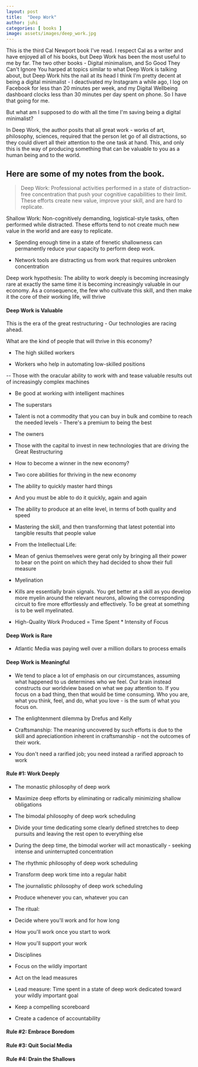 ```yaml
---
layout: post
title:  "Deep Work"
author: juhi
categories: [ books ]
image: assets/images/deep_work.jpg
---
```


This is the third Cal Newport book I've read. I respect Cal as a writer and have enjoyed all of his books, but Deep Work has been the most useful to me by far. The two other books - Digital minimalism, and So Good They Can't Ignore You harped at topics similar to what Deep Work is talking about, but Deep Work hits the nail at its head
I think I'm pretty decent at being a digital minimalist - I deactivated my Instagram a while ago, I log on Facebook for less than 20 minutes per week, and my Digital Wellbeing dashboard clocks less than 30 minutes per day spent on phone. So I have that going for me.

But what am I supposed to do with all the time I'm saving being a digital minimalist? 

In Deep Work, the author posits that all great work - works of art, philosophy, sciences, required that the person let go of all distractions, so they could divert all their attention to the one task at hand. This, and only this is the way of producing something that can be valuable to you as a human being and to the world.


Here are some of my notes from the book.
---

> Deep Work: Professional activities performed in a state of distraction-free concentration that push your cognitive capabilities to their limit. These efforts create new value, improve your skill, and are hard to replicate.

Shallow Work: Non-cognitively demanding, logistical-style tasks, often performed while distracted. These efforts tend to not create much new value in the world and are easy to replicate.

-   Spending enough time in a state of frenetic shallowness can permanently reduce your capacity to perform deep work.

-   Network tools are distracting us from work that requires unbroken concentration

Deep work hypothesis: The ability to work deeply is becoming increasingly rare at exactly the same time it is becoming increasingly valuable in our economy. As a consequence, the few who cultivate this skill, and then make it the core of their working life, will thrive

#### Deep Work is Valuable

This is the era of the great restructuring - Our technologies are racing ahead. 

What are the kind of people that will thrive in this economy? 

-   The high skilled workers

-   Workers who help in automating low-skilled positions

--   Those with the oracular ability to work with and tease valuable results out of increasingly complex machines

-   Be good at working with intelligent machines

-   The superstars

-   Talent is not a commodity that you can buy in bulk and combine to reach the needed levels - There's a premium to being the best

-   The owners

-   Those with the capital to invest in new technologies that are driving the Great Restructuring

-   How to become a winner in the new economy?

-   Two core abilities for thriving in the new economy

-   The ability to quickly master hard things

-   And you must be able to do it quickly, again and again

-   The ability to produce at an elite level, in terms of both quality and speed

-   Mastering the skill, and then transforming that latest potential into tangible results that people value

-   From the Intellectual Life:

-   Mean of genius themselves were gerat only by bringing all their power to bear on the point on which they had decided to show their full measure

-   Myelination

-   Kills are essentially brain signals. You get better at a skill as you develop more myelin around the relevant neurons, allowing the corresponding circuit to fire more effortlessly and effectively. To be great at something is to be well myelinated.

-   High-Quality Work Produced = Time Spent * Intensity of Focus

#### Deep Work is Rare

-   Atlantic Media was paying well over a million dollars to process emails

#### Deep Work is Meaningful

-   We tend to place a lot of emphasis on our circumstances, assuming what happened to us determines who we feel. Our brain instead constructs our worldview based on what we pay attention to. If you focus on a bad thing, then that would be time consuming. Who you are, what you think, feel, and do, what you love - is the sum of what you focus on.

-   The enlightenment dilemma by Drefus and Kelly

-   Craftsmanship: The meaning uncovered by such efforts is due to the skill and apreciationtion inherent in craftsmanship - not the outcomes of their work. 

-   You don't need a rarified job; you need instead a rarified approach to work

#### Rule #1: Work Deeply

-   The monastic philosophy of deep work

-   Maximize deep efforts by eliminating or radically minimizing shallow obligations

-   The bimodal philosophy of deep work scheduling

-   Divide your time dedicating some clearly defined stretches to deep pursuits and leaving the rest open to everything else

-   During the deep time, the bimodal worker will act monastically - seeking intense and uninterrupted concentration

-   The rhythmic philosophy of deep work scheduling

-   Transform deep work time into a regular habit

-   The journalistic philosophy of deep work scheduling

-   Produce whenever you can, whatever you can

-   The ritual:

-   Decide where you'll work and for how long

-   How you'll work once you start to work

-   How you'll support your work

-   Disciplines

-   Focus on the wildly important

-   Act on the lead measures

-   Lead measure: Time spent in a state of deep work dedicated toward your wildly important goal

-   Keep a compelling scoreboard

-   Create a cadence of accountability

#### Rule #2: Embrace Boredom

#### Rule #3: Quit Social Media

#### Rule #4: Drain the Shallows
